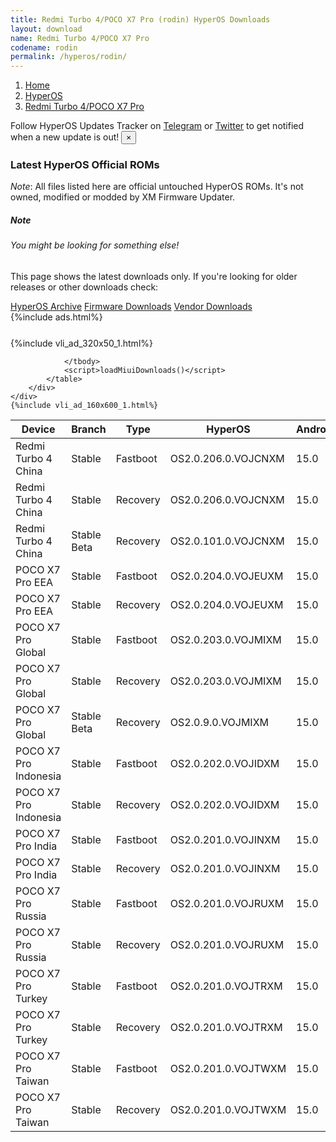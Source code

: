 ```yaml
---
title: Redmi Turbo 4/POCO X7 Pro (rodin) HyperOS Downloads
layout: download
name: Redmi Turbo 4/POCO X7 Pro
codename: rodin
permalink: /hyperos/rodin/
---
```

<nav aria-label="breadcrumb">
    <ol class="breadcrumb">
        <li class="breadcrumb-item"><a href="/">Home</a></li>
        <li class="breadcrumb-item"><a href="/hyperos/">HyperOS</a></li>
        <li class="breadcrumb-item active" aria-current="page"><a href="/hyperos/rodin/">Redmi Turbo 4/POCO X7 Pro</a></li>
    </ol>
</nav>
<div class="alert alert-primary alert-dismissible fade show" role="alert">
    Follow HyperOS Updates Tracker on <a href="https://t.me/MIUIUpdatesTracker" class="alert-link">Telegram</a>
     or <a href="https://twitter.com/MiFwUpdater" class="alert-link">Twitter</a> to get notified when a new update is out!
    <button type="button" class="close" data-dismiss="alert" aria-label="Close">
        <span aria-hidden="true">&times;</span>
    </button>
</div>

### Latest HyperOS Official ROMs
*Note*: All files listed here are official untouched HyperOS ROMs. It's not owned, modified or modded by XM Firmware Updater.
<div class="card">
  <div class="card-body">
    <h5 class="card-title">Note</h5>
    <h6 class="card-subtitle mb-2 text-muted">You might be looking for something else!</h6>
    <p class="card-text">This page shows the latest downloads only.
     If you're looking for older releases or other downloads check:</p>
    <a href="/archive/hyperos/rodin/" class="card-link">HyperOS Archive</a>
    <a href="/firmware/rodin/" class="card-link">Firmware Downloads</a>
    <a href="/vendor/rodin/" class="card-link">Vendor Downloads</a>
  </div>
</div>
{%include ads.html%}
<div class="row justify-content-center">
    <div class="col-10">
        <div class="table-responsive-md" style="margin-top: 25px;">
            {%include vli_ad_320x50_1.html%}
            <table id="miui" class="display dt-responsive nowrap compact table table-striped table-hover table-sm">
                <thead class="thead-dark">
                    <tr>
                        <th data-ref="device">Device</th>
                        <th data-ref="branch">Branch</th>
                        <th data-ref="type">Type</th>
                        <th data-ref="miui">HyperOS</th>
                        <th data-ref="android">Android</th>
                        <th data-ref="size">Size</th>
                        <th data-ref="size">Date</th>
                        <th data-ref="link">Link</th>
                    </tr>
                </thead>
                <tbody>
                <tr><td>Redmi Turbo 4 China</td><td>Stable</td><td>Fastboot</td><td>OS2.0.206.0.VOJCNXM</td><td>15.0</td><td>9.2 GB</td><td>2025-08-28</td><td><a href="/hyperos/rodin/stable/OS2.0.206.0.VOJCNXM/">Download</a></td></tr>
<tr><td>Redmi Turbo 4 China</td><td>Stable</td><td>Recovery</td><td>OS2.0.206.0.VOJCNXM</td><td>15.0</td><td>7.1 GB</td><td>2025-09-08</td><td><a href="/hyperos/rodin/stable/OS2.0.206.0.VOJCNXM/">Download</a></td></tr>
<tr><td>Redmi Turbo 4 China</td><td>Stable Beta</td><td>Recovery</td><td>OS2.0.101.0.VOJCNXM</td><td>15.0</td><td>7.1 GB</td><td>2025-01-24</td><td><a href="/hyperos/rodin/stable beta/OS2.0.101.0.VOJCNXM/">Download</a></td></tr>
<tr><td>POCO X7 Pro EEA</td><td>Stable</td><td>Fastboot</td><td>OS2.0.204.0.VOJEUXM</td><td>15.0</td><td>8.7 GB</td><td>2025-08-04</td><td><a href="/hyperos/rodin/stable/OS2.0.204.0.VOJEUXM/">Download</a></td></tr>
<tr><td>POCO X7 Pro EEA</td><td>Stable</td><td>Recovery</td><td>OS2.0.204.0.VOJEUXM</td><td>15.0</td><td>6.0 GB</td><td>2025-08-19</td><td><a href="/hyperos/rodin/stable/OS2.0.204.0.VOJEUXM/">Download</a></td></tr>
<tr><td>POCO X7 Pro Global</td><td>Stable</td><td>Fastboot</td><td>OS2.0.203.0.VOJMIXM</td><td>15.0</td><td>9.3 GB</td><td>2025-08-05</td><td><a href="/hyperos/rodin/stable/OS2.0.203.0.VOJMIXM/">Download</a></td></tr>
<tr><td>POCO X7 Pro Global</td><td>Stable</td><td>Recovery</td><td>OS2.0.203.0.VOJMIXM</td><td>15.0</td><td>6.0 GB</td><td>2025-08-19</td><td><a href="/hyperos/rodin/stable/OS2.0.203.0.VOJMIXM/">Download</a></td></tr>
<tr><td>POCO X7 Pro Global</td><td>Stable Beta</td><td>Recovery</td><td>OS2.0.9.0.VOJMIXM</td><td>15.0</td><td>5.9 GB</td><td>2025-02-05</td><td><a href="/hyperos/rodin/stable beta/OS2.0.9.0.VOJMIXM/">Download</a></td></tr>
<tr><td>POCO X7 Pro Indonesia</td><td>Stable</td><td>Fastboot</td><td>OS2.0.202.0.VOJIDXM</td><td>15.0</td><td>8.8 GB</td><td>2025-08-16</td><td><a href="/hyperos/rodin/stable/OS2.0.202.0.VOJIDXM/">Download</a></td></tr>
<tr><td>POCO X7 Pro Indonesia</td><td>Stable</td><td>Recovery</td><td>OS2.0.202.0.VOJIDXM</td><td>15.0</td><td>6.0 GB</td><td>2025-08-21</td><td><a href="/hyperos/rodin/stable/OS2.0.202.0.VOJIDXM/">Download</a></td></tr>
<tr><td>POCO X7 Pro India</td><td>Stable</td><td>Fastboot</td><td>OS2.0.201.0.VOJINXM</td><td>15.0</td><td>7.9 GB</td><td>2025-08-04</td><td><a href="/hyperos/rodin/stable/OS2.0.201.0.VOJINXM/">Download</a></td></tr>
<tr><td>POCO X7 Pro India</td><td>Stable</td><td>Recovery</td><td>OS2.0.201.0.VOJINXM</td><td>15.0</td><td>5.8 GB</td><td>2025-08-19</td><td><a href="/hyperos/rodin/stable/OS2.0.201.0.VOJINXM/">Download</a></td></tr>
<tr><td>POCO X7 Pro Russia</td><td>Stable</td><td>Fastboot</td><td>OS2.0.201.0.VOJRUXM</td><td>15.0</td><td>9.4 GB</td><td>2025-08-04</td><td><a href="/hyperos/rodin/stable/OS2.0.201.0.VOJRUXM/">Download</a></td></tr>
<tr><td>POCO X7 Pro Russia</td><td>Stable</td><td>Recovery</td><td>OS2.0.201.0.VOJRUXM</td><td>15.0</td><td>5.9 GB</td><td>2025-08-19</td><td><a href="/hyperos/rodin/stable/OS2.0.201.0.VOJRUXM/">Download</a></td></tr>
<tr><td>POCO X7 Pro Turkey</td><td>Stable</td><td>Fastboot</td><td>OS2.0.201.0.VOJTRXM</td><td>15.0</td><td>8.4 GB</td><td>2025-08-04</td><td><a href="/hyperos/rodin/stable/OS2.0.201.0.VOJTRXM/">Download</a></td></tr>
<tr><td>POCO X7 Pro Turkey</td><td>Stable</td><td>Recovery</td><td>OS2.0.201.0.VOJTRXM</td><td>15.0</td><td>6.0 GB</td><td>2025-08-19</td><td><a href="/hyperos/rodin/stable/OS2.0.201.0.VOJTRXM/">Download</a></td></tr>
<tr><td>POCO X7 Pro Taiwan</td><td>Stable</td><td>Fastboot</td><td>OS2.0.201.0.VOJTWXM</td><td>15.0</td><td>7.1 GB</td><td>2025-08-04</td><td><a href="/hyperos/rodin/stable/OS2.0.201.0.VOJTWXM/">Download</a></td></tr>
<tr><td>POCO X7 Pro Taiwan</td><td>Stable</td><td>Recovery</td><td>OS2.0.201.0.VOJTWXM</td><td>15.0</td><td>5.9 GB</td><td>2025-08-19</td><td><a href="/hyperos/rodin/stable/OS2.0.201.0.VOJTWXM/">Download</a></td></tr>

                </tbody>
                <script>loadMiuiDownloads()</script>
            </table>
        </div>
    </div>
    {%include vli_ad_160x600_1.html%}
</div>
